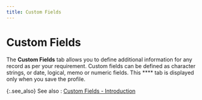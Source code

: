 ```yaml
---
title: Custom Fields
---
```


# Custom Fields


The **Custom Fields** tab allows you to define additional information for any record as per your requirement. Custom fields can be defined as character strings, or date, logical, memo or numeric fields. This **** tab is displayed only when you save the profile.


{:.see_also}
See also
: [Custom Fields - Introduction]({{site.sc_chm}}/options/miscellaneous-set-up/custom-fields/custom_fields_setupco.html)
